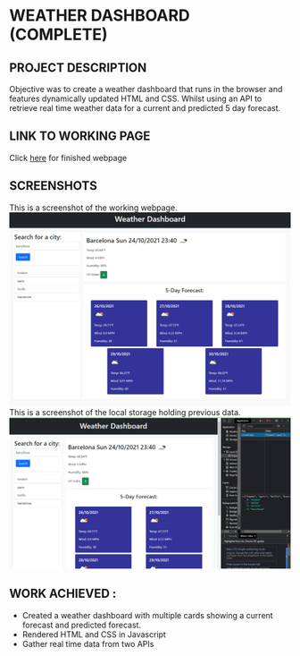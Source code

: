 # WEATHER DASHBOARD (COMPLETE)

## PROJECT DESCRIPTION

Objective was to create a weather dashboard that runs in the browser and features dynamically updated HTML and CSS. Whilst using
an API to retrieve real time weather data for a current and predicted 5 day forecast.

## LINK TO WORKING PAGE

Click [here](https://lenny-g.github.io/weather-dashboard/) for finished webpage

## SCREENSHOTS

This is a screenshot of the working webpage.
![screenshot](./assets/screenshots/working-webpage.png)
This is a screenshot of the local storage holding previous data.
![screenshot](./assets/screenshots/local-storage.png)

## WORK ACHIEVED :

- Created a weather dashboard with multiple cards showing a current forecast and predicted forecast.
- Rendered HTML and CSS in Javascript
- Gather real time data from two APIs
